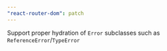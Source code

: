 ```yaml
---
"react-router-dom": patch
---
```


Support proper hydration of `Error` subclasses such as `ReferenceError`/`TypeError`
